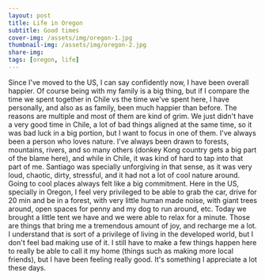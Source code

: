 ```yaml
---
layout: post
title: Life in Oregon
subtitle: Good times
cover-img: /assets/img/oregon-1.jpg
thumbnail-img: /assets/img/oregon-2.jpg
share-img:
tags: [oregon, life]
---
```



Since I've moved to the US, I can say confidently now, I have been overall happier. Of course being with my family is a big thing, but if I compare the time we spent together in Chile vs the time we've spent here, I have personally, and also as as family, been much happier than before. The reasons are multiple and most of them are kind of grim. We just didn't have a very good time in Chile, a lot of bad things aligned at the same time, so it was bad luck in a big portion, but I want to focus in one of them. I've always been a person who loves nature. I've always been drawn to forests, mountains, rivers, and so many others (donkey Kong country gets a big part of the blame here), and while in Chile, it was kind of hard to tap into that part of me. Santiago was specially unforgiving in that sense, as it was very loud, chaotic, dirty, stressful, and it had not a lot of cool nature around. Going to cool places always felt like a big commitment. Here in the US, specially in Oregon, I feel very privileged to be able to grab the car, drive for 20 min and be in a forest, with very little human made noise, with giant trees around, open spaces for penny and my dog to run around, etc. Today we brought a little tent we have and we were able to relax for a minute. Those are things that bring me a tremendous amount of joy, and recharge me a lot. I understand that is sort of a privilege of living in the developed world, but I don't feel bad making use of it. I still have to make a few things happen here to really be able to call it my home (things such as making more local friends), but I have been feeling really good. It's something I appreciate a lot these days.
